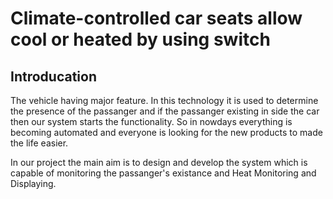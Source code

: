 # Climate-controlled car seats allow cool or heated by using switch

## Introducation
   
   The vehicle having major feature. In this technology it is used to determine the presence of the passanger and if the passanger existing in side the car then our system starts the functionality.
So in nowdays everything is becoming automated and everyone is looking for the new products to made the life easier.

In our project the main aim is to design and develop the system which is capable of monitoring the passanger's existance and Heat Monitoring
and Displaying.

